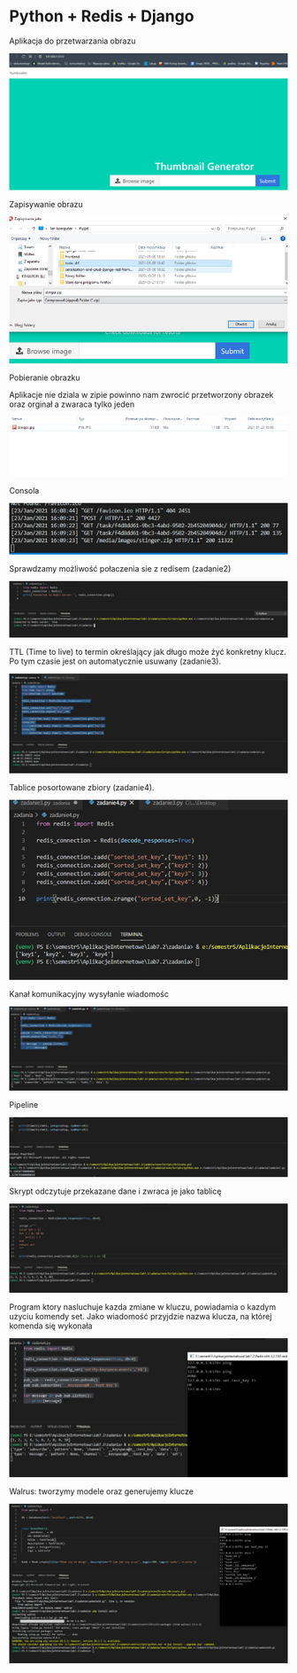 # Python + Redis + Django

Aplikacja do przetwarzania obrazu 

![](https://github.com/Guzik98/aplikacje-internetowe-www-21688-185ic/blob/lab7/ss/apka.PNG)

Zapisywanie obrazu

![](https://github.com/Guzik98/aplikacje-internetowe-www-21688-185ic/blob/lab7/ss/apka2.PNG)

Pobieranie obrazku 

Aplikacje nie dziala w zipie powinno nam zwrocić przetworzony obrazek oraz orginał a zwaraca tylko jeden

![](https://github.com/Guzik98/aplikacje-internetowe-www-21688-185ic/blob/lab7/ss/apka3.PNG)

Consola

![](https://github.com/Guzik98/aplikacje-internetowe-www-21688-185ic/blob/lab7/ss/console.PNG)

Sprawdzamy możliwość połaczenia sie z redisem (zadanie2)

![](https://github.com/Guzik98/aplikacje-internetowe-www-21688-185ic/blob/lab7/ss/zad1.PNG) 

TTL (Time to live) to termin określający jak długo może żyć konkretny klucz. Po tym czasie jest on automatycznie usuwany (zadanie3).

![](https://github.com/Guzik98/aplikacje-internetowe-www-21688-185ic/blob/lab7/ss/zad3.PNG) 

Tablice posortowane zbiory (zadanie4).

![](https://github.com/Guzik98/aplikacje-internetowe-www-21688-185ic/blob/lab7/ss/zad4.PNG)

Kanał komunikacyjny wysyłanie wiadomośc 

![](https://github.com/Guzik98/aplikacje-internetowe-www-21688-185ic/blob/lab7/ss/zad5.PNG) 

Pipeline 

![](https://github.com/Guzik98/aplikacje-internetowe-www-21688-185ic/blob/lab7/ss/zad7.PNG)


Skrypt odczytuje przekazane dane i zwraca je jako tablicę

![](https://github.com/Guzik98/aplikacje-internetowe-www-21688-185ic/blob/lab7/ss/zad8.PNG)

Program ktory nasluchuje kazda zmiane w kluczu, powiadamia o kazdym uzyciu komendy set. Jako wiadomość przyjdzie nazwa klucza, na której komenda się wykonała

![](https://github.com/Guzik98/aplikacje-internetowe-www-21688-185ic/blob/lab7/ss/zad9.PNG)

Walrus: tworzymy modele oraz generujemy klucze

![](https://github.com/Guzik98/aplikacje-internetowe-www-21688-185ic/blob/lab7/ss/zad10.PNG)


